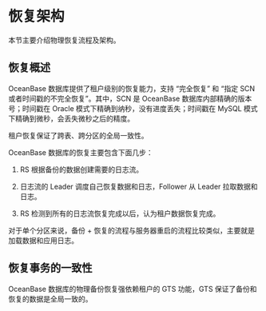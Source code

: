 # 恢复架构

本节主要介绍物理恢复流程及架构。

## 恢复概述

OceanBase 数据库提供了租户级别的恢复能力，支持 “完全恢复” 和 “指定 SCN 或者时间戳的不完全恢复”。其中，SCN 是 OceanBase 数据库内部精确的版本号；时间戳在 Oracle 模式下精确到纳秒，没有进度丢失；时间戳在 MySQL 模式下精确到微秒，会丢失微秒之后的精度。

租户恢复保证了跨表、跨分区的全局一致性。

OceanBase 数据库的恢复主要包含下面几步：

1. RS 根据备份的数据创建需要的日志流。

2. 日志流的 Leader 调度自己恢复数据和日志，Follower 从 Leader 拉取数据和日志。

3. RS 检测到所有的日志流恢复完成以后，认为租户数据恢复完成。

对于单个分区来说，备份 + 恢复的流程与服务器重启的流程比较类似，主要就是加载数据和应用日志。

## 恢复事务的一致性

OceanBase 数据库的物理备份恢复强依赖租户的 GTS 功能，GTS 保证了备份和恢复的数据是全局一致的。
